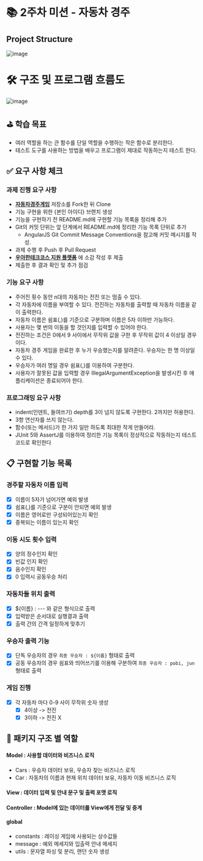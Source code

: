 # 📚 2주차 미션 - 자동차 경주

## Project Structure

![image](https://github.com/user-attachments/assets/eeb36211-ba7c-42eb-80a2-143746943bc7)

# 🛠️ 구조 및 프로그램 흐름도

![image](https://github.com/user-attachments/assets/7c22c3ff-7f4f-4634-aa18-b5b2709b3407)

## ⛳️ 학습 목표

- 여러 역할을 하는 큰 함수를 단일 역할을 수행하는 작은 함수로 분리한다.
- 테스트 도구를 사용하는 방법을 배우고 프로그램이 제대로 작동하는지 테스트 한다.

## ✅ 요구 사항 체크

### 과제 진행 요구 사항

- **[자동차경주게임](https://github.com/woowacourse-precourse/java-racingcar-7)** 저장소를 Fork한 뒤 Clone
- 기능 구현을 위한 {본인 아이디} 브랜치 생성
- 기능을 구현하기 전 README.md에 구현할 기능 목록을 정리해 추가
- Git의 커밋 단위는 앞 단계에서 README.md에 정리한 기능 목록 단위로 추가
    - AngularJS Git Commit Message Conventions을 참고해 커밋 메시지를 작성.
- 과제 수행 후 Push 후 Pull Request
- **[우아한테크코스 지원 플랫폼](https://apply.techcourse.co.kr/)** 에 소감 작성 후 제출
- 제출한 후 결과 확인 및 추가 점검

### 기능 요구 사항

- 주어진 횟수 동안 n대의 자동차는 전진 또는 멈출 수 있다.
- 각 자동차에 이름을 부여할 수 있다. 전진하는 자동차를 출력할 때 자동차 이름을 같이 출력한다.
- 자동차 이름은 쉼표(,)를 기준으로 구분하며 이름은 5자 이하만 가능하다.
- 사용자는 몇 번의 이동을 할 것인지를 입력할 수 있어야 한다.
- 전진하는 조건은 0에서 9 사이에서 무작위 값을 구한 후 무작위 값이 4 이상일 경우이다.
- 자동차 경주 게임을 완료한 후 누가 우승했는지를 알려준다. 우승자는 한 명 이상일 수 있다.
- 우승자가 여러 명일 경우 쉼표(,)를 이용하여 구분한다.
- 사용자가 잘못된 값을 입력할 경우 IllegalArgumentException을 발생시킨 후 애플리케이션은 종료되어야 한다.

### 프로그래밍 요구 사항

- indent(인덴트, 들여쓰기) depth를 3이 넘지 않도록 구현한다. 2까지만 허용한다.
- 3항 연산자를 쓰지 않는다.
- 함수(또는 메서드)가 한 가지 일만 하도록 최대한 작게 만들어라.
- JUnit 5와 AssertJ를 이용하여 정리한 기능 목록이 정상적으로 작동하는지 테스트 코드로 확인한다

## 📋 구현할 기능 목록

### 경주할 자동차 이름 입력

- [x] 이름이 5자가 넘어가면 예외 발생
- [x] 쉼표(,)를 기준으로 구분이 안되면 예외 발생
- [x] 이름은 영어로만 구성되어있는지 확인
- [x] 중복되는 이름이 있는지 확인

### 이동 시도 횟수 입력

- [x] 양의 정수인지 확인
- [x] 빈값 인지 확인
- [x] 음수인지 확인
- [x] 0 입력시 공동우승 처리

### 자동차들 위치 출력

- [x] ${이름} : --- 와 같은 형식으로 출력
- [x] 입력받은 순서대로 실행결과 출력
- [x] 출력 간의 간격 일정하게 맞추기

### 우승자 출력 기능

- [x] 단독 우승자의 경우  `최종 우승자 : ${이름}` 형태로 출력
- [x] 공동 우승자의 경우 쉼표와 띄어쓰기를 이용해 구분하여 `최종 우승자 : pobi, jun` 형태로 출력

### 게임 진행

- [x] 각 자동차 마다 0-9 사이 무작위 숫자 생성
    - [x] 4이상 -> 전진
    - [x]  3이하 -> 전진 X

## 📂 패키지 구조 별 역할

#### Model : 사용할 데이터와 비즈니스 로직

- Cars :  우승자 데이터 보유, 우승자 찾는 비즈니스 로직
- Car : 자동차의 이름과 현재 위치 데이터 보유, 자동차 이동 비즈니스 로직

#### View : 데이터 입력 및 안내 문구 및 출력 포맷 로직

#### Controller : Model에 있는 데이터를 View에게 전달 및 중계

#### global

- constants : 레이싱 게임에 사용되는 상수값들
- message : 예외 메세지와 입출력 안내 메세지
- utils : 문자열 파싱 및 분리, 랜던 숫자 생성






